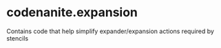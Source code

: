 # codenanite.expansion
Contains code that help simplify expander/expansion actions required by stencils
